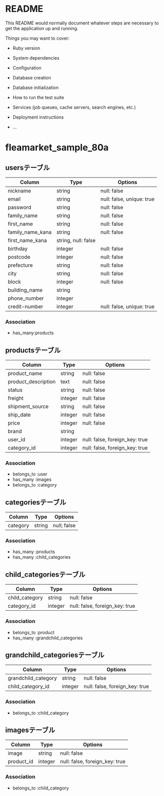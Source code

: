 # README

This README would normally document whatever steps are necessary to get the
application up and running.

Things you may want to cover:

* Ruby version

* System dependencies

* Configuration

* Database creation

* Database initialization

* How to run the test suite

* Services (job queues, cache servers, search engines, etc.)

* Deployment instructions

* ...


# fleamarket_sample_80a
## usersテーブル
|Column|Type|Options|
|------|----|-------|
|nickname|string|null: false|
|email|string|null: false, unique: true|
|password|string|null: false|
|family_name|string|null: false|
|first_name|string|null: false|
|family_name_kana|string|null: false|
|first_name_kana|string, null: false|
|birthday|integer|null: false|
|postcode|integer|null: false|
|prefecture|string|null: false|
|city|string|null: false|
|block|integer|null: false|
|building_name|string||
|phone_number|integer||
|credit-number|integer|null: false, unique: true|
### Association
 - has_many:products

## productsテーブル
|Column|Type|Options|
|------|----|-------|
|product_name|string|null: false|
|product_description|text|null: false|
|status|string|null: false|
|freight|integer|null: false|
|shipment_source|string|null: false|
|ship_date|integer|null: false|
|price|integer|null: false|
|brand|string|
|user_id|integer|null: false, foreign_key: true|
|category_id|integer|null: false, foreign_key: true|
### Association
 - belongs_to :user
 - has_many :images
 - belongs_to :category

## categoriesテーブル
|Column|Type|Options|
|------|----|-------|
|category|string|null; false|
### Association
 - has_many :products
 - has_many :child_categories

## child_categoriesテーブル
|Column|Type|Options|
|------|----|-------|
|child_category|string|null: false|
|category_id|integer|null: false, foreign_key: true|
### Association
 - belongs_to :product
 - has_many :grandchild_categories

## grandchild_categoriesテーブル
|Column|Type|Options|
|------|----|-------|
|grandchild_category|string|null: false|
|child_category_id|integer|null: false, foreign_key: true|
### Association
 - belongs_to :child_category


## imagesテーブル
|Column|Type|Options|
|------|----|-------|
|image|string|null: false|
|product_id|integer|null: false, foreign_key: true|
### Association
 - belongs_to :child_category
